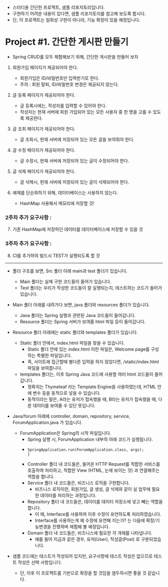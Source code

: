 - 스터디용 간단한 프로젝트, 샘플 리포지토리입니다.
- 구현하기 어려운 내용이 있다면, 샘플 리포지토리를 참고해 보도록 합시다.
- 단, 이 프로젝트는 일회성 구현이 아니라, 기능 확장이 있을 예정입니다.

# Project #1. 간단한 게시판 만들기

- Spring CRUD를 모두 체험해보기 위해, 간단한 게시판을 만들어 보자

1. 회원가입 페이지가 제공되어야 한다.
    - 회원가입은 ID/비밀번호만 입력받기로 한다.
    - 주의 : 회원 탈퇴, ID/비밀번호 변경은 제공되지 않는다.
2. 글 등록 페이지가 제공되어야 한다.
    - 글 등록시에는, 작성자를 입력할 수 있어야 한다.
    - 작성자는 현재 서버에 회원 가입되어 있는 모든 사용자 중 한 명을 고를 수 있도록 제공한다.

3. 글 조회 페이지가 제공되어야 한다.
    - 글 조회시, 현재 서버에 저장되어 있는 모든 글을 보여줘야 한다.

4. 글 수정 페이지가 제공되어야 한다.
    - 글 수정시, 현재 서버에 저장되어 있는 글이 수정되어야 한다.

5. 글 삭제 페이지가 제공되어야 한다.
    - 글 삭제시, 현재 서버에 저장되어 있는 글이 삭제되어야 한다.

6. 예제를 단순화하기 위해, 데이터베이스는 사용하지 않는다.
    - HashMap 사용해서 메모리에 저장할 것!

### 2주차 추가 요구사항 :
7. 기존 HashMap에 저장하던 데이터를 데이터베이스에 저장할 수 있을 것

### 3주차 추가 요구사항 :
8. CI를 추가하여 빌드시 TEST가 실행되도록 할 것

*** 

- 폴더 구조를 보면, Src 폴더 아래 main과 test 폴더가 있습니다.
  - Main 폴더는 실제 구현 코드들이 들어가 있습니다.
  - Test 폴더는 우리가 작성한 코드들이 잘 실행되는지, 테스트하는 코드가 들어가 있습니다.


- Main 폴더 아래를 내려가다 보면, java 폴더와 resources 폴더가 있습니다.
  - Java 폴더는 Spring 실행과 관련된 Java 코드들이 들어갑니다.
  - Resource 폴더는 Spring 서버가 보여줄 html 파일 등이 들어갑니다.


- Resource 폴더 아래에는 static 폴더와 templates 폴더가 있습니다.
  - Static 폴더 안에서, index.html 파일을 찾을 수 있습니다.
    - Static 폴더 안에 있는 index.html 이란 파일은, Welcome page를 구성하는 특별한 파일입니다.
    - 즉, 사이트에 접근할때 별다른 입력을 하지 않았다면, /static/index.html 파일을 보여줍니다.
  - templates 폴더는, 이후 Spring Java 코드에 사용할 여러 html 코드들이 들어갑니다.
    - 정확히는 Thymeleaf 라는 Template Engine을 사용하였는데, HTML 안에 변수 등을 동적으로 넣을 수 있습니다.
    - 동적이라는 말은, A라는 유저가 접속했을 때, B라는 유저가 접속했을 때, 다른 데이터를 보여줄 수 있단 뜻입니다.

- Java/forum 아래에 controller, domain, repository, service, ForumApplication.java 가 있습니다.
  - ForumApplication은 Spring의 시작 파일입니다.
    - Spring 실행 시, ForumApplication 내부의 아래 코드가 실행됩니다.
    - ```public static void main(String[] args) {
      SpringApplication.run(ForumApplication.class, args);
      }
      ```
    - Controller 폴더 내 코드들은, 들어온 HTTP Request를 적합한 서비스를 호출하여 처리하고, 적합한 View (HTML, 눈에 보이는 것) 과 연결해주는 역할을 합니다.
    - Service 폴더 내 코드들은, 비즈니스 로직을 구현합니다.
      - 비즈니스 로직이란, 회원가입, 글 생성, 글 삭제와 같이 실 업무에 필요한 데이터를 처리하는 과정입니다.
    - Repository 폴더 내 코드들은, 데이터를 데이터 저장소에 넣고 빼는 역할을 합니다.
      - 이 때, Interface를 사용하여 이후 수정이 유연하도록 처리하였습니다.
      - Interface를 사용하는게 왜 수정에 유연해 지는가? 는 다음에 확장/기능변경을 진행하며 체험해 볼 예정입니다.
    - Domain 폴더 내 코드들은, 비즈니스에 필요한 각 개체를 나타냅니다.
      - 예를 들어 지금과 같은 경우, 유저(User), 작성글(Post) 로 구분되었습니다.
  

- 샘플 코드에는 테스트가 작성되어 있지만, 요구사항에 테스트 작성은 없으므로 테스트 작성은 선택 사항입니다.
  - 단, 이후 이 프로젝트를 기반으로 확장을 할 것임을 염두하시면 좋을 것 같습니다.
